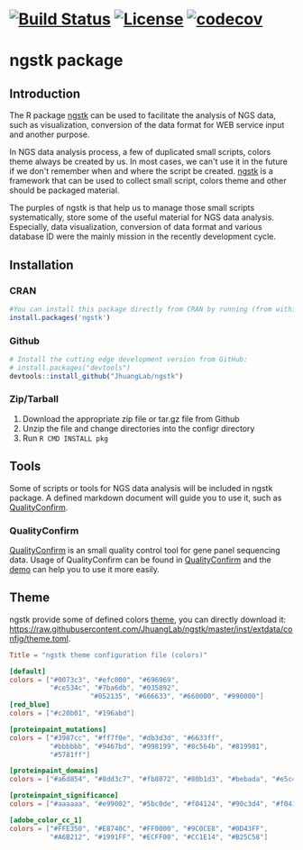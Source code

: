 # [![Build Status](https://travis-ci.org/JhuangLab/ngstk.svg)](https://travis-ci.org/JhuangLab/ngstk) [![License](https://img.shields.io/badge/license-MIT-brightgreen.svg?style=flat)](https://en.wikipedia.org/wiki/MIT_License) [![codecov](https://codecov.io/github/JhuangLab/ngstk/branch/master/graphs/badge.svg)](https://codecov.io/github/JhuangLab/ngstk)

ngstk package
==============

## Introduction

The R package [ngstk](https://github.com/JhuangLab/ngstk) can be used to facilitate the analysis of NGS data, such as visualization, conversion of the data format for WEB service input and another purpose.

In NGS data analysis process, a few of duplicated small scripts, colors theme always be created by us. In most cases, we can't use it in the future if we don't remember when and where the script be created. [ngstk](https://github.com/JhuangLab/ngstk) is a framework that can be used to collect small script, colors theme and other should be packaged material.

The purples of ngstk is that help us to manage those small scripts systematically, store some of the useful material for NGS data analysis.
Especially, data visualization, conversion of data format and various database ID were the mainly mission in the recently development cycle.

## Installation

### CRAN

``` r
#You can install this package directly from CRAN by running (from within R):
install.packages('ngstk')
```

### Github

``` r
# Install the cutting edge development version from GitHub:
# install.packages("devtools")
devtools::install_github("JhuangLab/ngstk")
```

### Zip/Tarball

1. Download the appropriate zip file or tar.gz file from Github
2. Unzip the file and change directories into the configr directory
3. Run `R CMD INSTALL pkg`

## Tools

Some of scripts or tools for NGS data analysis will be included in ngstk package. A defined markdown document will guide you to use it, such as [QualityConfirm](https://github.com/JhuangLab/ngstk/tree/master/inst/extdata/tools/QualityConfirm/README.md).

### QualityConfirm

[QualityConfirm](https://github.com/JhuangLab/ngstk/tree/master/inst/extdata/tools/QualityConfirm/) is an small quality control tool for gene panel sequencing data. Usage of QualityConfirm can be found in [QualityConfirm](https://github.com/JhuangLab/ngstk/tree/master/inst/extdata/tools/QualityConfirm/README.md) and the [demo](https://github.com/JhuangLab/ngstk/tree/master/inst/extdata/tools/QualityConfirm/demo.R) can help you to use it more easily.

## Theme

ngstk provide some of defined colors [theme](https://github.com/JhuangLab/ngstk/blob/master/inst/extdata/config/theme.toml), you can directly download it: https://raw.githubusercontent.com/JhuangLab/ngstk/master/inst/extdata/config/theme.toml.

```toml
Title = "ngstk theme configuration file (colors)"

[default]
colors = ["#0073c3", "#efc000", "#696969",
          "#ce534c", "#7ba6db", "#035892",
					"#052135", "#666633", "#660000", "#990000"]
[red_blue]
colors = ["#c20b01", "#196abd"]

[proteinpaint_mutations]
colors = ["#3987cc", "#ff7f0e", "#db3d3d", "#6633ff",
          "#bbbbbb", "#9467bd", "#998199", "#8c564b", "#819981",
          "#5781ff"]

[proteinpaint_domains]
colors = ["#a6d854", "#8dd3c7", "#fb8072", "#80b1d3", "#bebada", "#e5c494", "#fdb462", "#b3b3b3"]

[proteinpaint_significance]
colors = ["#aaaaaa", "#e99002", "#5bc0de", "#f04124", "#90c3d4", "#f04124", "#43ac6a"]

[adobe_color_cc_1]
colors = ["#FFE350", "#E8740C", "#FF0000", "#9C0CE8", "#0D43FF",
          "#A6B212", "#1991FF", "#ECFF00", "#CC1E14", "#B25C58"]
```
